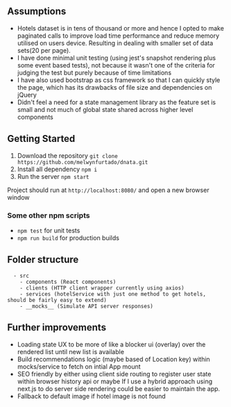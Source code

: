 ## Assumptions
- Hotels dataset is in tens of thousand or more and hence I opted to make paginated calls to improve load time performance and reduce memory utilised on users device. Resulting in dealing with smaller set of data sets(20 per page).
- I have done minimal unit testing (using jest's snapshot rendering plus some event based tests), not because it wasn't one of the criteria for judging the test but purely because of time limitations
- I have also used bootstrap as css framework so that I can quickly style the page, which has its drawbacks of file size and dependencies on jQuery
- Didn't feel a need for a state management library as the feature set is small and not much of global state shared across higher level components

## Getting Started

1. Download the repository ```git clone https://github.com/melwynfurtado/dnata.git```
2. Install all dependency ```npm i```
3. Run the server ```npm start```

Project should run at ```http://localhost:8080/``` and open a new browser window

### Some other npm scripts
* ```npm test``` for unit tests
* ```npm run build``` for production builds

## Folder structure
```
  - src
    - components (React components)
    - clients (HTTP client wrapper currently using axios)
    - services (hotelService with just one method to get hotels, should be fairly easy to extend)
    - __mocks__ (Simulate API server responses)
```

## Further improvements
- Loading state UX to be more of like a blocker ui (overlay) over the rendered list until new list is available
- Build recommendations logic (maybe based of Location key) within mocks/service to fetch on intial App mount
- SEO friendly by either using client side routing to register user state within browser history api or maybe If I use a hybrid approach using next.js to do server side rendering could be easier to maintain the app.
- Fallback to default image if hotel image is not found
